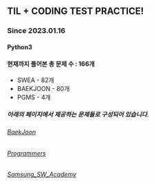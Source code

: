 ## TIL + CODING TEST PRACTICE!
### Since 2023.01.16
#### Python3
#### 현재까지 풀어본 총 문제 수 : 166개
- SWEA - 82개
- BAEKJOON - 80개
- PGMS - 4개

##### 아래의 페이지에서 제공하는 문제들로 구성되어 있습니다.
###### [BaekJoon](https://www.acmicpc.net/)  
###### [Programmers](https://programmers.co.kr/)  
###### [Samsung_SW_Academy](https://swexpertacademy.com/main/main.do)  
